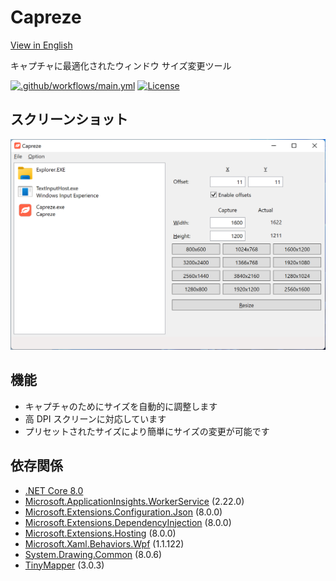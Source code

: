 # Capreze

[View in English](README.md)

キャプチャに最適化されたウィンドウ サイズ変更ツール

[![.github/workflows/main.yml](https://github.com/karamem0/capreze/actions/workflows/workflow.yml/badge.svg)](https://github.com/karamem0/capreze/actions/workflows/workflow.yml)
[![License](https://img.shields.io/github/license/karamem0/capreze.svg)](https://github.com/karamem0/capreze/blob/main/LICENSE)

## スクリーンショット

![スクリーンショット](./assets/screenshot.png)

## 機能

- キャプチャのためにサイズを自動的に調整します
- 高 DPI スクリーンに対応しています
- プリセットされたサイズにより簡単にサイズの変更が可能です

## 依存関係

- [.NET Core 8.0](https://dotnet.microsoft.com/download/dotnet-core/8.0)
- [Microsoft.ApplicationInsights.WorkerService](https://www.nuget.org/packages/Microsoft.ApplicationInsights.WorkerService/2.22.0) (2.22.0)
- [Microsoft.Extensions.Configuration.Json](https://www.nuget.org/packages/Microsoft.Extensions.Configuration.Json/8.0.0) (8.0.0)
- [Microsoft.Extensions.DependencyInjection](https://www.nuget.org/packages/Microsoft.Extensions.DependencyInjection/8.0.0) (8.0.0)
- [Microsoft.Extensions.Hosting](https://www.nuget.org/packages/Microsoft.Extensions.Hosting/8.0.0) (8.0.0)
- [Microsoft.Xaml.Behaviors.Wpf](https://www.nuget.org/packages/Microsoft.Xaml.Behaviors.Wpf/1.1.122) (1.1.122)
- [System.Drawing.Common](https://www.nuget.org/packages/System.Drawing.Common/8.0.6) (8.0.6)
- [TinyMapper](https://www.nuget.org/packages/TinyMapper/3.0.3) (3.0.3)
